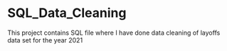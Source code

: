 # SQL_Data_Cleaning
This project contains SQL file where I have done data cleaning of layoffs data set for the year 2021
